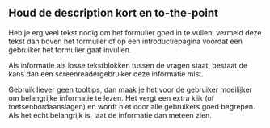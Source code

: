 ## Houd de description kort en to-the-point

Heb je erg veel tekst nodig om het formulier goed in te vullen, vermeld deze tekst dan boven het formulier of op een introductiepagina voordat een gebruiker het formulier gaat invullen.

Als informatie als losse tekstblokken tussen de vragen staat, bestaat de kans dan een screenreadergebruiker deze informatie mist.

Gebruik liever geen tooltips, dan maak je het voor de gebruiker moeilijker om belangrijke informatie te lezen. Het vergt een extra klik (of toetsenbordaanslagen) en wordt niet door alle gebruikers goed begrepen. Als het echt belangrijk is, laat de informatie dan meteen zien.
